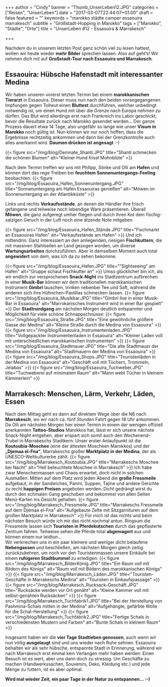 +++
author = "Cindy"
banner = "Thumb_UnserLeben12.JPG"
categories = ["Reisen", "UnserLeben"]
date = "2017-03-07T22:44:07+01:00"
draft = false
featured = ""
keywords = "marokko städte camper essaouira marrakesch"
subtitle = "Großstadt-Hopping in Marokko"
tags = ["Marokko", "Städte", "Orte"]
title = "UnserLeben #12 - Essaouira & Marrakesch"

+++

Nachdem du in unserem letzten Post ganz schön viel zu lesen hattest, wollen wir heute wieder **mehr Bilder** sprechen lassen: Also auf geht’s! Wir nehmen dich mit auf **Großstadt-Tour nach Essaouira und Marrakesch**.<!--more-->       
     
## Essaouira: Hübsche Hafenstadt mit interessanter Medina

Wir haben unseren vorerst letzten Termin bei einem **marokkanischen Tierarzt** in Essaouira. Dieser muss nun nach den beiden vorangegangenen Impfungen gegen Tollwut einen **Bluttest** durchführen, welcher unbedingt notwendig ist, um einen Hund mit über die Grenze nach Europa nehmen zu dürfen. Das Blut wird allerdings erst nach Frankreich ins Labor geschickt, bevor die Resultate zurück nach Marokko gesendet werden… Der ganze Prozess dauert etwa 14 Tage, also ungefähr so lange wie unser **Visum in Marokko** noch gültig ist. Nun können wir nur noch hoffen, dass die Ergebnisse rechtzeitig ankommen und dann bei der Grenzkontrolle auch alles anerkannt wird. **Daumen drücken ist angesagt** :-)      

{{< figure src="/img/blog/Demnate_Shanti.JPG" title="Shanti schmecken die schönen Blumen"
alt="Kleiner Hund frisst Mohnblüte" >}}

Nach dem Termin treffen wir uns mit Philipp, Sönke und Olli am **Hafen** und können dort das rege Treiben bei **feuchtem Sonnenuntergangs-Feeling** beobachten:
{{< figure src="/img/blog/Essaouira_Hafen_Sonnenuntergang.JPG" title="Sonnenuntergang am Hafen Essaouiras genießen" alt="Möwen im Sonnenuntergang an der Atlantikküste" >}}

Links und rechts **Verkaufsstände**, an denen die Händler ihre frisch gefangene und teilweise noch lebendige Ware präsentieren. Überall **Möwen**, die ganz aufgeregt umher fliegen und durch ihren Kot dem fischig-salzigen Geruch in der Luft noch eine ätzende Note mitgeben. 

{{< figure src="/img/blog/Essaouira_Hafen_Stände.JPG" title="Fischmarkt an Essaouiras Hafen"
alt="Verkaufsstände am Hafen" >}}
Und ich mittendrin: Ganz interessiert an den anliegenden, riesigen **Fischkuttern**, die mit massiven Stahlseilen an Land gezogen worden, um diverse **Wartungsarbeiten** durchzuführen. Aber in demselben Moment auch total **angewidert** von dem, was ich da zu sehen bekomme. 

{{< figure src="/img/blog/Essaouira_Hafen.JPG" title="“Sightseeing“ am Hafen"
alt="Gruppe schaut Fischkutter an" >}}
Umso glücklicher bin ich, als wir endlich zur versprochenen **Snack-Night** ins Stadtzentrum aufbrechen. In einer **Musik-Bar** können wir dem traditionellen marokkanischen Instrument **Gimbri** lauschen, trinken nebenbei Tee und Saft, während die anderen sich ihre Hühnchen-Pastillas schmecken lassen. 
{{< figure src="/img/blog/Essaouira_Musikbar.JPG" title="Gimbri live in einer Musik-Bar in Essaouira"
alt="Marrokanisches Instrument wird in einer Bar gespielt" >}}
Der **Stadtrundgang** am nächsten Morgen deutlich entspannter und Möglichkeit für viele schöne Schnappschnüsse:
{{< figure src="/img/blog/Essaouira_Straße.JPG" title="Eine gewöhnliche größere Gasse der Medina"
alt="Kleine Straße durch die Medina von Essaouira" >}}
{{< figure src="/img/blog/Essaouira_Instrumentenladen.JPG" title="Vollgepackter Instrumentenladen in Essaouira"
alt="Kleiner Laden voll mit unterschiedlichen marokkanischen Instrumenten" >}}
{{< figure src="/img/blog/Essaouira_Stadtmauer.JPG" title="Die alte Stadtmauer der Medina von Essaouira"
alt="Stadtmauern der Medina von Essaouira" >}}
{{< figure src="/img/blog/Essaouira_Shops.JPG" title="Touristenläden in der Medina von Essaouira"
alt="Geschäft voll mit Tüchern, Trommeln, Jelabas" >}}
{{< figure src="/img/blog/Essaouira_Tuchweber.JPG" title="Tuchweberei auf minimalem Raum"
alt="Mann webt Tücher in kleinem Kämmerlein" >}}


## Marrakesch: Menschen, Lärm, Verkehr, Läden, Essen

Nach dem Mittag geht es dann auf direktem Wege über die N8 nach **Marrakesch**, wo wir nach ca. fünf Stunden Fahrt gegen 18 Uhr ankommen. Da Olli am nächsten Morgen hier einen Termin in einem der wenigen offiziell anerkannten **Tattoo-Studios** Marokkos hat, lässt er sich unsere nächste Snack-Night entgehen, aber erspart sich somit auch den Wochenend-Trubel in Marrakeschs Stadtkern:
Unser erster Anlaufpunkt ist die **Koutoubia-Moschee** (eine der ältesten Moscheen Marokkos) und der **„Djemaa el-Fna“**, Marrakeschs großer **Marktplatz in der Medina**, der als UNESCO-Weltkulturerbe zählt.
{{< figure src="/img/blog/Marrakesch_Koutoubia.JPG" title="Marrakeschs Moschee bei Nacht"
alt="Hell beleuchtete Moschee in Marrakesch" >}}
Ich habe zwar Menschenmassen und Chaos erwartet, doch nicht in solchen Ausmaßen. Mitten auf dem Platz wird jeden Abend die **große Fressmeile** aufgebaut, in der Sandwiches, Panini, Suppen, Tajine und andere Gerichte zu recht **happigen Preisen** angeboten werden. Dicht gedrängt wirst du durch den schmalen Gang geschoben und bekommst von allen Seiten Menü-Karten ins Gesicht gehalten.
{{< figure src="/img/blog/Marrakesch_Fressmeile.JPG" title="Marrakeschs Fressmeile auf dem Djemaa el-Fna"
alt="Aufgebaute Zelte mit Sitzgarnituren auf dem großen Marktplatz in Marrakesch" >}}
Für mich ist das nichts und beim nächsten Besuch würde ich mir das nicht nochmal antun. Ringsum die Fressmeile lassen sich **Touristen in Pferdekutschen** durch das gepflasterte Zentrum fahren. Teilweise sehen die Pferde total **abgemagert** aus und können einem nur leidtun…      
Wir verkriechen uns in ein paar kleinere und weniger dicht belaufene **Nebengassen** und beschließen, am nächsten Morgen gleich zeitig zurückzukehren, um noch vor den Touristenmassen unsere Einkäufe bei einem **ruhigeren Stadtbummel** zu erledigen:
{{< figure src="/img/blog/Marrakesch_BilderKönig.JPG" title="Ein Raum voll mit Bildern des Königs"
alt="Raum voll mit Bildern des marokkanischen Königs" >}}
{{< figure src="/img/blog/Marrakesch_Läden.JPG" title="Touristen-Geschäfte in Marrakeschs Medina"
alt="Touristen in Einkaufspassage" >}}
{{< figure src="/img/blog/Marrakesch_Rucksack-Geschäft.JPG" title="Rucksäcke werden vor Ort genäht"
alt="Kleine Kammer voll mit selbst-genähten Rucksäcken" >}}
{{< figure src="/img/blog/Marrakesch_Tuchfabrik1.JPG" title="Bei der Herstellung von Pashmina-Schals mitten in der Medina"
alt="Aufgehängte, gefärbte Wolle für die Schal-Herstellung" >}}
{{< figure src="/img/blog/Marrakesch_Tuchfabrik2.JPG" title="Fertige Schals in verschiedensten Mustern und Farben"
alt="Bunte Schals in kleinem Raum" >}}

Insgesamt haben wir die **vier Tage Stadtleben genossen**, auch wenn wir nun völlig **ausgelaugt** sind und uns wieder nach Ruhe sehnen. Essaouira behalten wir als sehr hübsche, entspannte Stadt in Erinnerung, während wir nach Marrakesch erst einmal kein Verlangen mehr haben werden: Einen Besuch ist es wert, aber uns dann doch zu stressig. Um Geschäfte zu machen (Handwerkssachen, Souvenirs, Deko, Kleidung etc.) und jede Menge zu futtern, ist es aber optimal.    

**Wird mal wieder Zeit, ein paar Tage in der Natur zu entspannen... :-)**